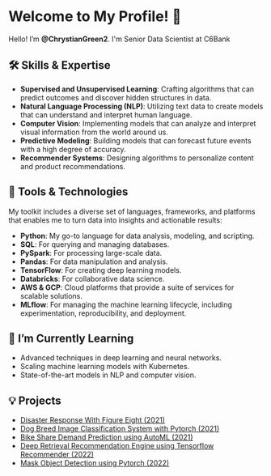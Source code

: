 # Welcome to My Profile! 👋

Hello! I’m **@ChrystianGreen2**. I'm Senior Data Scientist at C6Bank

## 🛠 Skills & Expertise
- **Supervised and Unsupervised Learning**: Crafting algorithms that can predict outcomes and discover hidden structures in data.
- **Natural Language Processing (NLP)**: Utilizing text data to create models that can understand and interpret human language.
- **Computer Vision**: Implementing models that can analyze and interpret visual information from the world around us.
- **Predictive Modeling**: Building models that can forecast future events with a high degree of accuracy.
- **Recommender Systems**: Designing algorithms to personalize content and product recommendations.

## 🧰 Tools & Technologies
My toolkit includes a diverse set of languages, frameworks, and platforms that enables me to turn data into insights and actionable results:
- **Python**: My go-to language for data analysis, modeling, and scripting.
- **SQL**: For querying and managing databases.
- **PySpark**: For processing large-scale data.
- **Pandas**: For data manipulation and analysis.
- **TensorFlow**: For creating deep learning models.
- **Databricks**: For collaborative data science.
- **AWS & GCP**: Cloud platforms that provide a suite of services for scalable solutions.
- **MLflow**: For managing the machine learning lifecycle, including experimentation, reproducibility, and deployment.

## 🌱 I’m Currently Learning
- Advanced techniques in deep learning and neural networks.
- Scaling machine learning models with Kubernetes.
- State-of-the-art models in NLP and computer vision.

## 💡 Projects
- [Disaster Response With Figure Eight (2021)](https://github.com/ChrystianGreen2/Disaster-Response-With-Figure-Eight)
- [Dog Breed Image Classification System with Pytorch (2021)](https://github.com/ChrystianGreen2/Dog-Breed-Classification)
- [Bike Share Demand Prediction using AutoML (2021)](https://github.com/ChrystianGreen2/Predict-Bike-Sharing-Demand-with-Autogluon)
- [Deep Retrieval Recommendation Engine using Tensorflow Recommender (2022)](https://github.com/ChrystianGreen2/Recomendacao-utilizando-a-base-de-dados-do-MyAnimeList)
- [Mask Object Detection using Pytorch (2022)](https://github.com/ChrystianGreen2/mask-object-detection)


<!---
ChrystianGreen2/ChrystianGreen2 is a ✨ special ✨ repository because its `README.md` (this file) appears on your GitHub profile.
You can click the Preview link to take a look at your changes.
--->
